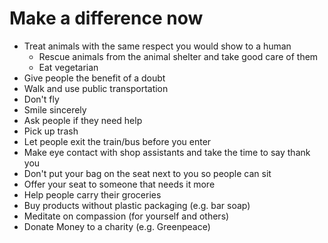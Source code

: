 # Make a difference now
- Treat animals with the same respect you would show to a human
    - Rescue animals from the animal shelter and take good care of them
    - Eat vegetarian
- Give people the benefit of a doubt
- Walk and use public transportation
- Don't fly
- Smile sincerely
- Ask people if they need help
- Pick up trash
- Let people exit the train/bus before you enter
- Make eye contact with shop assistants and take the time to say thank you
- Don't put your bag on the seat next to you so people can sit
- Offer your seat to someone that needs it more
- Help people carry their groceries
- Buy products without plastic packaging (e.g. bar soap)
- Meditate on compassion (for yourself and others)
- Donate Money to a charity (e.g. Greenpeace)
